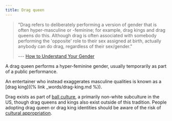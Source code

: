 ```yaml
---
title: Drag queen
---
```


> "Drag refers to deliberately performing a version of gender that is often hyper-masculine or -feminine; for example, drag kings and drag queens do this. Although drag is often associated with somebody performing the 'opposite' role to their sex assigned at birth, actually anybody can do drag, regardless of their sex/gender."
> <figcaption>
>
> --- [How to Understand Your Gender](https://books.google.co.uk/books?id=EdspDwAAQBAJ)
>
> </figcaption>

A drag queen performs a hyper-feminine gender, usually temporarily as part of a  public performance.  

An entertainer who instead exaggerates masculine qualities is known as a [drag king]({% link _words/drag-king.md %}).

Drag exists as part of [ball culture](https://en.wikipedia.org/wiki/Ball_culture), a primarily non-white subculture in the US, though drag queens and kings also exist outside of this tradition. People adopting drag queen or drag king identities should be aware of the risk of [cultural appropriation](https://en.wikipedia.org/wiki/Cultural_appropriation).
